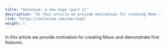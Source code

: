 ```yaml
---
title: "Selenium: a new hope (part 2)"
description: "In this article we provide motivation for creating Moon and demonstrate first features."
link: "https://selenium.com/new-hope"
weight: 1
---
```

In this article we provide motivation for creating Moon and demonstrate first features.
